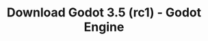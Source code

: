 ---
# Generated by /scripts/js/download_archive_generator !!! do not edit by hand !!!
title: 'Download Godot 3.5 (rc1) - Godot Engine'
type: 'download/archive'
name: '3.5'
flavor: 'rc1'
release_date: '2022-05-18T03:00:00-00:00'
release_notes: '/article/release-candidate-godot-3-5-rc-1/'
links:
  android.apk:
    name: 'android.apk'
    title: 'Android'
    caption: 'Universal APK (ARM64 + ARMv7 + x86_64 + x86)'
    tags:
      - 'APK download'
      - 'ARM64/v7'
      - 'x86 (64 & 32 bit)'
    hosts:
      github_builds:
        regular: 'https://github.com/godotengine/godot-builds/releases/download/3.5-rc1/Godot_v3.5-rc1_android_editor.apk'
        mono: '#'
      github:
        regular: 'https://github.com/godotengine/godot/releases/download/3.5-rc1/Godot_v3.5-rc1_android_editor.apk'
        mono: '#'
  macos.universal:
    name: 'macos.universal'
    title: 'macOS'
    caption: 'Universal (x86_64 + Apple Silicon)'
    tags:
      - 'Intel/Apple Silicon'
      - '64 bit'
    hosts:
      github_builds:
        regular: 'https://github.com/godotengine/godot-builds/releases/download/3.5-rc1/Godot_v3.5-rc1_osx.universal.zip'
        mono: 'https://github.com/godotengine/godot-builds/releases/download/3.5-rc1/Godot_v3.5-rc1_mono_osx.universal.zip'
      github:
        regular: 'https://github.com/godotengine/godot/releases/download/3.5-rc1/Godot_v3.5-rc1_osx.universal.zip'
        mono: 'https://github.com/godotengine/godot/releases/download/3.5-rc1/Godot_v3.5-rc1_mono_osx.universal.zip'
  windows.64:
    name: 'windows.64'
    title: 'Windows'
    caption: 'Standard (x86_64)'
    tags:
      - '64 bit'
    hosts:
      github_builds:
        regular: 'https://github.com/godotengine/godot-builds/releases/download/3.5-rc1/Godot_v3.5-rc1_win64.exe.zip'
        mono: 'https://github.com/godotengine/godot-builds/releases/download/3.5-rc1/Godot_v3.5-rc1_mono_win64.zip'
      github:
        regular: 'https://github.com/godotengine/godot/releases/download/3.5-rc1/Godot_v3.5-rc1_win64.exe.zip'
        mono: 'https://github.com/godotengine/godot/releases/download/3.5-rc1/Godot_v3.5-rc1_mono_win64.zip'
  linux_server.headless.64:
    name: 'linux_server.headless.64'
    title: 'Linux Server'
    caption: 'Headless (x86_64)'
    tags:
      - '64 bit'
      - 'Headless'
    hosts:
      github_builds:
        regular: 'https://github.com/godotengine/godot-builds/releases/download/3.5-rc1/Godot_v3.5-rc1_linux_headless.64.zip'
        mono: 'https://github.com/godotengine/godot-builds/releases/download/3.5-rc1/Godot_v3.5-rc1_mono_linux_headless_64.zip'
      github:
        regular: 'https://github.com/godotengine/godot/releases/download/3.5-rc1/Godot_v3.5-rc1_linux_headless.64.zip'
        mono: 'https://github.com/godotengine/godot/releases/download/3.5-rc1/Godot_v3.5-rc1_mono_linux_headless_64.zip'
  web:
    name: 'web'
    title: 'Web editor'
    caption: ''
    tags:
      - 'Self-hosted'
      - 'Cross-platform'
    hosts:
      github_builds:
        regular: 'https://github.com/godotengine/godot-builds/releases/download/3.5-rc1/Godot_v3.5-rc1_web_editor.zip'
        mono: '#'
      github:
        regular: 'https://github.com/godotengine/godot/releases/download/3.5-rc1/Godot_v3.5-rc1_web_editor.zip'
        mono: '#'
  linux.64:
    name: 'linux.64'
    title: 'Linux'
    caption: 'Standard (x86_64)'
    tags:
      - '64 bit'
    hosts:
      github_builds:
        regular: 'https://github.com/godotengine/godot-builds/releases/download/3.5-rc1/Godot_v3.5-rc1_x11.64.zip'
        mono: 'https://github.com/godotengine/godot-builds/releases/download/3.5-rc1/Godot_v3.5-rc1_mono_x11_64.zip'
      github:
        regular: 'https://github.com/godotengine/godot/releases/download/3.5-rc1/Godot_v3.5-rc1_x11.64.zip'
        mono: 'https://github.com/godotengine/godot/releases/download/3.5-rc1/Godot_v3.5-rc1_mono_x11_64.zip'
  linux.32:
    name: 'linux.32'
    title: 'Linux'
    caption: 'Standard (x86)'
    tags:
      - '32 bit'
    hosts:
      github_builds:
        regular: 'https://github.com/godotengine/godot-builds/releases/download/3.5-rc1/Godot_v3.5-rc1_x11.32.zip'
        mono: 'https://github.com/godotengine/godot-builds/releases/download/3.5-rc1/Godot_v3.5-rc1_mono_x11_32.zip'
      github:
        regular: 'https://github.com/godotengine/godot/releases/download/3.5-rc1/Godot_v3.5-rc1_x11.32.zip'
        mono: 'https://github.com/godotengine/godot/releases/download/3.5-rc1/Godot_v3.5-rc1_mono_x11_32.zip'
  windows.32:
    name: 'windows.32'
    title: 'Windows'
    caption: 'Standard (x86)'
    tags:
      - '32 bit'
    hosts:
      github_builds:
        regular: 'https://github.com/godotengine/godot-builds/releases/download/3.5-rc1/Godot_v3.5-rc1_win32.exe.zip'
        mono: 'https://github.com/godotengine/godot-builds/releases/download/3.5-rc1/Godot_v3.5-rc1_mono_win32.zip'
      github:
        regular: 'https://github.com/godotengine/godot/releases/download/3.5-rc1/Godot_v3.5-rc1_win32.exe.zip'
        mono: 'https://github.com/godotengine/godot/releases/download/3.5-rc1/Godot_v3.5-rc1_mono_win32.zip'
  linux_server.64:
    name: 'linux_server.64'
    title: 'Linux Server'
    caption: 'Standard (x86_64)'
    tags:
      - '64 bit'
    hosts:
      github_builds:
        regular: 'https://github.com/godotengine/godot-builds/releases/download/3.5-rc1/Godot_v3.5-rc1_linux_server.64.zip'
        mono: 'https://github.com/godotengine/godot-builds/releases/download/3.5-rc1/Godot_v3.5-rc1_mono_linux_server_64.zip'
      github:
        regular: 'https://github.com/godotengine/godot/releases/download/3.5-rc1/Godot_v3.5-rc1_linux_server.64.zip'
        mono: 'https://github.com/godotengine/godot/releases/download/3.5-rc1/Godot_v3.5-rc1_mono_linux_server_64.zip'
  aar_library:
    name: 'aar_library'
    title: 'AAR library'
    caption: ''
    tags:
      - 'Android plugins'
      - 'Java'
      - 'Kotlin'
    hosts:
      github_builds:
        regular: 'https://github.com/godotengine/godot-builds/releases/download/3.5-rc1/godot-lib.3.5.rc1.release.aar'
        mono: 'https://github.com/godotengine/godot-builds/releases/download/3.5-rc1/godot-lib.3.5.rc1.mono.release.aar'
      github:
        regular: 'https://github.com/godotengine/godot/releases/download/3.5-rc1/godot-lib.3.5.rc1.release.aar'
        mono: 'https://github.com/godotengine/godot/releases/download/3.5-rc1/godot-lib.3.5.rc1.mono.release.aar'
  templates:
    name: 'templates'
    title: 'Export templates'
    caption: ''
    tags:
      - 'Used to export your games to all supported platforms'
    hosts:
      github_builds:
        regular: 'https://github.com/godotengine/godot-builds/releases/download/3.5-rc1/Godot_v3.5-rc1_export_templates.tpz'
        mono: 'https://github.com/godotengine/godot-builds/releases/download/3.5-rc1/Godot_v3.5-rc1_mono_export_templates.tpz'
      github:
        regular: 'https://github.com/godotengine/godot/releases/download/3.5-rc1/Godot_v3.5-rc1_export_templates.tpz'
        mono: 'https://github.com/godotengine/godot/releases/download/3.5-rc1/Godot_v3.5-rc1_mono_export_templates.tpz'
primaryPlatforms:
  - 'android.apk'
  - 'macos.universal'
  - 'windows.64'
  - 'linux_server.headless.64'
  - 'web'
  - 'templates'
---